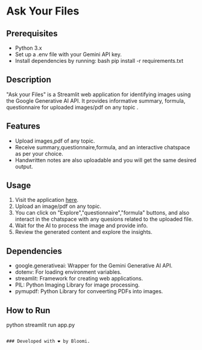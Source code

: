 # Ask Your Files

## Prerequisites

- Python 3.x
- Set up a .env file with your Gemini API key.
- Install dependencies by running:
  bash
  pip install -r requirements.txt



## Description
"Ask your Files" is a Streamlit web application for identifying images using the Google Generative AI API. It provides informative summary, formula, questionnaire for uploaded images/pdf on any topic .

## Features
- Upload images,pdf of any topic.
- Receive summary,questionnaire,formula, and an interactive chatspace as per your choice.
- Handwritten notes are also uploadable and you will get the same desired output.

## Usage
1. Visit the application [here](https://note-extractor-generator.streamlit.app/).
2. Upload an image/pdf on any topic.
3. You can click on "Explore","questionnaire","formula" buttons, and also interact in the chatspace with any quesions related to the uploaded file.
4. Wait for the AI to process the image and provide info.
5. Review the generated content and explore the insights.

## Dependencies
- google.generativeai: Wrapper for the Gemini Generative AI API.
- dotenv: For loading environment variables.
- streamlit: Framework for creating web applications.
- PIL: Python Imaging Library for image processing.
- pymupdf: Python Library for conveerting  PDFs into images.


## How to Run
python
streamlit run app.py
```

### Developed with ❤ by Bloomi.
